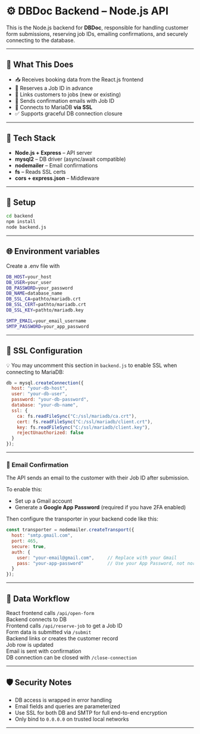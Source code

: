 # ⚙️ DBDoc Backend – Node.js API

This is the Node.js backend for **DBDoc**, responsible for handling customer form submissions, reserving job IDs, emailing confirmations, and securely connecting to the database.

---

## 🚀 What This Does

- 📥 Receives booking data from the React.js frontend
- 📌 Reserves a Job ID in advance
- 🔁 Links customers to jobs (new or existing)
- 📨 Sends confirmation emails with Job ID
- 🔐 Connects to MariaDB **via SSL**
- ✅ Supports graceful DB connection closure

---

## 🧱 Tech Stack

- **Node.js + Express** – API server
- **mysql2** – DB driver (async/await compatible)
- **nodemailer** – Email confirmations
- **fs** – Reads SSL certs
- **cors + express.json** – Middleware

---

## 🔧 Setup

```bash
cd backend
npm install
node backend.js
```

---
## 🌐 Environment variables
Create a .env file with 
```bash
DB_HOST=your_host
DB_USER=your_user
DB_PASSWORD=your_password
DB_NAME=database_name
DB_SSL_CA=pathto/mariadb.crt
DB_SSL_CERT=pathto/mariadb.crt  
DB_SSL_KEY=pathto/mariadb.key  

SMTP_EMAIL=your_email_username
SMTP_PASSWORD=your_app_password

```
---



## 🔐 SSL Configuration

💡 You may uncomment this section in `backend.js` to enable SSL when connecting to MariaDB:

```js
db = mysql.createConnection({
  host: "your-db-host",
  user: "your-db-user",
  password: "your-db-password",
  database: "your-db-name",
  ssl: {
    ca: fs.readFileSync("C:/ssl/mariadb/ca.crt"),
    cert: fs.readFileSync("C:/ssl/mariadb/client.crt"),
    key: fs.readFileSync("C:/ssl/mariadb/client.key"),
    rejectUnauthorized: false
  }
});
```
---
### 📨 Email Confirmation

The API sends an email to the customer with their Job ID after submission.

To enable this:

- Set up a Gmail account
- Generate a **Google App Password** (required if you have 2FA enabled)

Then configure the transporter in your backend code like this:

```js
const transporter = nodemailer.createTransport({
  host: "smtp.gmail.com",
  port: 465,
  secure: true,
  auth: {
    user: "your-email@gmail.com",     // Replace with your Gmail
    pass: "your-app-password"         // Use your App Password, not normal Gmail password
  }
});
```
---

## 🔄 Data Workflow

React frontend calls `/api/open-form`  
Backend connects to DB  
Frontend calls `/api/reserve-job` to get a Job ID  
Form data is submitted via `/submit`  
Backend links or creates the customer record  
Job row is updated  
Email is sent with confirmation  
DB connection can be closed with `/close-connection`

---

## 🛡 Security Notes

- DB access is wrapped in error handling  
- Email fields and queries are parameterized  
- Use SSL for both DB and SMTP for full end-to-end encryption  
- Only bind to `0.0.0.0` on trusted local networks

---




